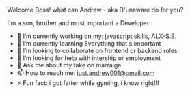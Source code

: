 Welcome Boss! what can Andrew - aka D'unaware do for you?

I'm a son, brother and most important a Developer

- 🔭 I’m currently working on my: javascript skills, ALX-S.E.
- 🌱 I’m currently learning Everything that's important
- 👯 I’m looking to collaborate on frontend or backend roles
- 🤔 I’m looking for help with intership or employment
- 💬 Ask me about my take on marraige 
- 📫 How to reach me: just.andrew001@gmail.com
- ⚡ Fun fact: i got fatter while gyming, i know right!!!
